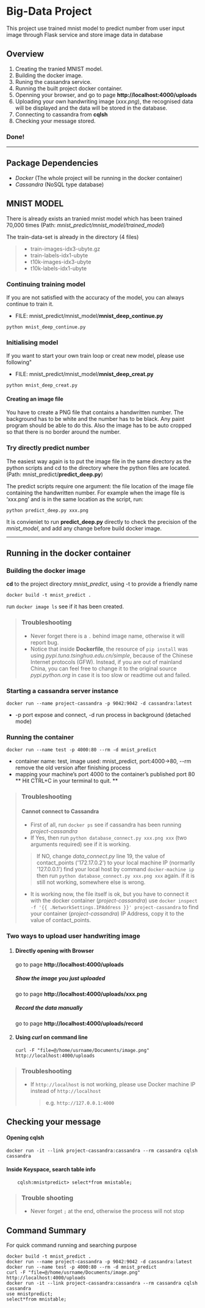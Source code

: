 # Big-Data Project
This project use trained mnist model to predict number from user input image through Flask service and store image data in database

## Overview
1. Creating the tranied MNIST model.
2. Building the docker image.
3. Runing the cassandra service.
4. Running the built project docker container.
5. Openning your browser, and go to page **http://localhost:4000/uploads**
6. Uploading your own handwriting image (*xxx.png*), the recognised data will be displayed and the data will be stored in the database.
7. Connecting to cassandra from **cqlsh**
8. Checking your message stored. 
### Done!
--------------------------------------------------------------------------------------------------------------------------

## Package Dependencies
- *Docker* (The whole project will be running in the docker container)
- *Cassandra* (NoSQL type database)

## MNIST MODEL 
There is already exists an tranied mnist model which has been trained 70,000 times (Path: *mnist_predict/mnist_model/trained_model*)

The train-data-set is already in the directory (4 files)
>- train-images-idx3-ubyte.gz
>- train-labels-idx1-ubyte
>- t10k-images-idx3-ubyte
>- t10k-labels-idx1-ubyte

### Continuing training model
If you are not satisfied with the accuracy of the model, you can always continue to train it.
- FILE: mnist_predict/mnist_model/**mnist_deep_continue.py**

`python mnist_deep_continue.py`

### Initialising model
If you want to start your own train loop or creat new model, please use following"
- FILE: mnist_predict/mnist_model/**mnist_deep_creat.py**

`python mnist_deep_creat.py`

#### Creating an image file
You have to create a PNG file that contains a handwritten number. The background has to be white and the number has to be black. Any paint program should be able to do this. Also the image has to be auto cropped so that there is no border around the number.

### Try directly predict number
The easiest way again is to put the image file in the same directory as the python scripts and cd to the directory where the python files are located. (Path: mnist_predict/**predict_deep.py**)

The predict scripts require one argument: the file location of the image file containing the handwritten number. For example when the image file is ‘xxx.png’ and is in the same location as the script, run:

`python predict_deep.py xxx.png`

It is convieniet to run **predict_deep.py** directly to check the precision of the *mnist_model*, and add any change before build docker image.

--------------------------------------------------------------------------------------------------------------------------

## Running in the docker container

### Building the docker image
**cd** to the project directory *mnist_predict*, using -t to provide a friendly name

``` docker build -t mnist_predict . ```

run `docker image ls` see if it has been created.

> ### Troubleshooting
>- Never forget there is a `.` behind image name, otherwise it will report bug.
>- Notice that inside **Dockerfile**, the resource of `pip install` was using *pypi.tuna.tsinghua.edu.cn/simple*, because of the Chinese Internet protocols (GFW). Instead, if you are out of mainland China, you can feel free to change it to the original source *pypi.python.org* in case it is too slow or readtime out and failed.

### Starting a cassandra server instance
``` docker run --name project-cassandra -p 9042:9042 -d cassandra:latest ```

- -p port expose and connect, -d run process in background (detached mode)

### Running the container
```docker run --name test -p 4000:80 --rm -d mnist_predict```
- container name: test, image used: mnist_predict, port:4000->80, --rm remove the old version after finishing process
- mapping your machine’s port 4000 to the container’s published port 80 
** Hit CTRL+C in your terminal to quit. **

> ### Troubleshooting 
> #### Cannot connect to Cassandra
>- First of all, run `docker ps` see if cassandra has been running *project-cassandra*
>- If Yes, then run `python database_connect.py xxx.png xxx` (two arguments required) see if it is working. 
>> 	If NO, change *data_connect.py* line 19, the value of contact_points ('172.17.0.2') to your local machine IP (normarlly '127.0.0.1')
> 	find your local host by command `docker-machine ip` 
>>then run `python database_connect.py xxx.png xxx` again. 
>> 	if it is still not working, somewhere else is wrong.
>- It is working now, the file itself is ok, but you have to connect it with the docker container (*project-cassandra*) 
> 	use `docker inspect -f '{{ .NetworkSettings.IPAddress }}' project-cassandra` 
> 	to find your container (*project-cassandra*) IP Address, copy it to the value of contact_points.

### Two ways to upload user handwriting image
1. #### Directly opening with Browser
	go to page **http://localhost:4000/uploads**
	##### Show the image you just uploaded
	go to page **http://localhost:4000/uploads/xxx.png**
	##### Record the data manually
	go to page **http://localhost:4000/uploads/record**
2. #### Using *curl* on command line

	`curl -F "file=@/home/usrname/Documents/image.png" http://localhost:4000/uploads`

> ### Troubleshooting
>- If `http://localhost` is not working, please use Docker machine IP instead of `http://localhost`
> 	> e.g. `http://127.0.0.1:4000`

## Checking your message
#### Opening **cqlsh**

``` docker run -it --link project-cassandra:cassandra --rm cassandra cqlsh cassandra ```

#### Inside Keyspace, search table info

``` cqlsh> use mnistpredict;
	cqlsh:mnistpredict> select*from mnistable;
```

> ### Trouble shooting
>- Never forget `;` at the end, otherwise the process will not stop 

## Command Summary
For quick command running and searching purpose

```
docker build -t mnist_predict .
docker run --name project-cassandra -p 9042:9042 -d cassandra:latest
docker run --name test -p 4000:80 --rm -d mnist_predict
curl -F "file=@/home/usrname/Documents/image.png" http://localhost:4000/uploads
docker run -it --link project-cassandra:cassandra --rm cassandra cqlsh cassandra
use mnistpredict;
select*from mnistable;
```










